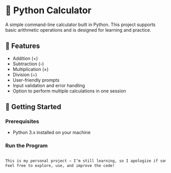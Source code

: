 # 🧮 Python Calculator

A simple command-line calculator built in Python. This project supports basic arithmetic operations and is designed for learning and practice.

## 📌 Features

- Addition (+)
- Subtraction (–)
- Multiplication (×)
- Division (÷)
- User-friendly prompts
- Input validation and error handling
- Option to perform multiple calculations in one session

## 🚀 Getting Started

### Prerequisites
- Python 3.x installed on your machine

### Run the Program

```bash

This is my personal project — I’m still learning, so I apologize if some of my instructions aren’t very clear.
Feel free to explore, use, and improve the code!
